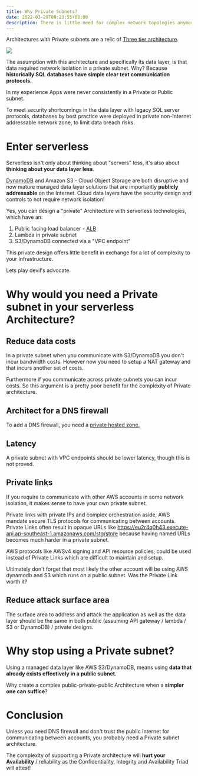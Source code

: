 ```yaml
---
title: Why Private Subnets?
date: 2022-03-29T09:23:55+08:00
description: There is little need for complex network topologies anymore
---
```


Architectures with Private subnets are a relic of [Three tier
architecture](https://docs.aws.amazon.com/whitepapers/latest/serverless-multi-tier-architectures-api-gateway-lambda/three-tier-architecture-overview.html).

<img src="https://s.natalian.org/2022-03-29/three-tier-data.png">

The assumption with this architecture and specifically its data layer, is that
data required network isolation in a private subnet. Why? Because
**historically SQL databases have simple clear text communication protocols**.

In my experience Apps were never consistently in a Private or Public subnet.

To meet security shortcomings in the data layer with legacy SQL server
protocols, databases by best practice were deployed in private non-Internet
addressable network zone, to limit data breach risks.

# Enter serverless

Serverless isn't only about thinking about "servers" less, it's also about
**thinking about your data layer less**.

[DynamoDB](https://aws.amazon.com/blogs/aws/happy-birthday-dynamodb) and Amazon
S3 - Cloud Object Storage are both disruptive and now mature managed data layer
solutions that are importantly **publicly addressable** on the Internet. Cloud
data layers have the security design and controls to not require network isolation!

Yes, you can design a "private" Architecture with serverless technologies, which have an:

1. Public facing load balancer - <abbr title="Application Load Balancer">ALB</abbr>
2. Lambda in private subnet
3. S3/DynamoDB connected via a "VPC endpoint"

This private design offers little benefit in exchange for a lot of
complexity to your Infrastructure.

Lets play devil's advocate.

# Why would you need a Private subnet in your serverless Architecture?

## Reduce data costs

In a private subnet when you communicate with S3/DynamoDB you don't incur
bandwidth costs. However now you need to setup a NAT gateway and that incurs
another set of costs.

Furthermore if you communicate across private subnets you can incur costs. So
this argument is a pretty poor benefit for the complexity of Private
architecture.

## Architect for a DNS firewall

To add a DNS firewall, you need a [private hosted
zone.](https://docs.aws.amazon.com/Route53/latest/DeveloperGuide/resolver-dns-firewall.html)

## Latency

A private subnet with VPC endpoints should be lower latency, though this is not proved.

## Private links

If you require to communicate with other AWS accounts in some network
isolation, it makes sense to have your own private subnet.

Private links with private IPs and complex orchestration aside, AWS mandate
secure TLS protocols for communicating between accounts. Private Links often
result in opaque URLs like
https://eu2r4q0h43.execute-api.ap-southeast-1.amazonaws.com/stg/store because
having named URLs becomes much harder in a private subnet.

AWS protocols like AWSv4 signing and API resource policies, could be used
instead of Private Links which are difficult to maintain and setup.

Ultimately don't forget that most likely the other account will be using AWS
dynamodb and S3 which runs on a public subnet. Was the Private Link worth it?

## Reduce attack surface area

The surface area to address and attack the application as well as the data
layer should be the same in both public (assuming API gateway /
lambda / S3 or DynamoDB) / private designs.

# Why stop using a Private subnet?

Using a managed data layer like AWS S3/DynamoDB, means using **data that already exists effectively in a public subnet**.

Why create a complex public-private-public Architecture when a **simpler one can
suffice**?

# Conclusion

Unless you need DNS firewall and don't trust the public Internet for
communicating between accounts, you probably need a Private subnet
architecture.

The complexity of supporting a Private architecture will **hurt your
Availability** / reliability as the Confidentiality, Integrity and Availability
Triad will attest!
